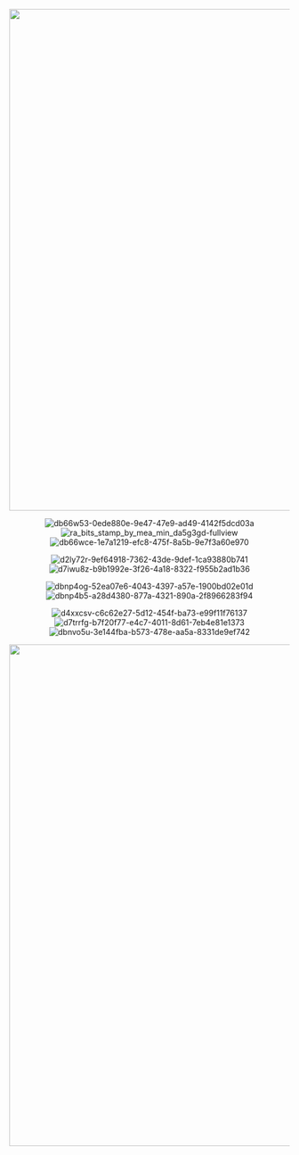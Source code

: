 <p align="center">
  
<img src='https://github.com/crunchypeanutt/crunchypeanutt/assets/168962615/889f5f53-0ae3-4ccb-9ac2-5278744022f4' width="900">

<p align="center"

![db66w53-0ede880e-9e47-47e9-ad49-4142f5dcd03a](https://github.com/crunchypeanutt/crunchypeanutt/assets/168962615/3d344b09-fccb-46c0-8c17-6a3b3e17486a)
![ra_bits_stamp_by_mea_min_da5g3gd-fullview](https://github.com/crunchypeanutt/crunchypeanutt/assets/168962615/075ba115-0a65-4a77-9837-6f4216f73223)
![db66wce-1e7a1219-efc8-475f-8a5b-9e7f3a60e970](https://github.com/crunchypeanutt/crunchypeanutt/assets/168962615/c8459a01-7ab3-4310-a37b-43cf488b643b)
>

<p align="center"
  
![d2ly72r-9ef64918-7362-43de-9def-1ca93880b741](https://github.com/crunchypeanutt/crunchypeanutt/assets/168962615/862bc255-9cf3-4939-9da0-1d15615bcd5d)
![d7iwu8z-b9b1992e-3f26-4a18-8322-f955b2ad1b36](https://github.com/crunchypeanutt/crunchypeanutt/assets/168962615/b76edd69-9bcc-42c8-af67-bf218023b609)
>

<p align="center"

![dbnp4og-52ea07e6-4043-4397-a57e-1900bd02e01d](https://github.com/crunchypeanutt/crunchypeanutt/assets/168962615/955609b8-104d-4140-8f5c-1cdf4b31ceb5)
![dbnp4b5-a28d4380-877a-4321-890a-2f8966283f94](https://github.com/crunchypeanutt/crunchypeanutt/assets/168962615/94e8f148-0767-468c-a2c9-c22558bf8ba0)
>

<p align="center"

![d4xxcsv-c6c62e27-5d12-454f-ba73-e99f11f76137](https://github.com/crunchypeanutt/crunchypeanutt/assets/168962615/d0aeba4a-c97f-4389-9008-09d08a566f0a)
![d7trrfg-b7f20f77-e4c7-4011-8d61-7eb4e81e1373](https://github.com/crunchypeanutt/crunchypeanutt/assets/168962615/403bec54-7fb0-49b9-a3e7-8a71f84a2d33)
![dbnvo5u-3e144fba-b573-478e-aa5a-8331de9ef742](https://github.com/crunchypeanutt/crunchypeanutt/assets/168962615/cf450f92-f7bd-4c51-adb0-fc8bf04e97b1)
>

<p align="center">
  
<img src='https://github.com/crunchypeanutt/crunchypeanutt/assets/168962615/889f5f53-0ae3-4ccb-9ac2-5278744022f4' width="900">

<!--
**crunchypeanutt/crunchypeanutt** is a ✨ _special_ ✨ repository because its `README.md` (this file) appears on your GitHub profile.

Here are some ideas to get you started:

- 🔭 I’m currently working on ...
- 🌱 I’m currently learning ...
- 👯 I’m looking to collaborate on ...
- 🤔 I’m looking for help with ...
- 💬 Ask me about ...
- 📫 How to reach me: ...
- 😄 Pronouns: ...
- ⚡ Fun fact: ...
-->
